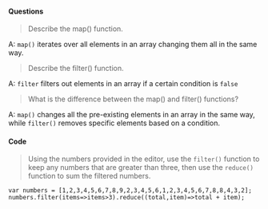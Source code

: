 #### Questions

> Describe the map() function.

A: `map()` iterates over all elements in an array changing them all in the same way.

> Describe the filter() function.

A: `filter` filters out elements in an array if a certain condition is `false`

> What is the difference between the map() and filter() functions?

A: `map()` changes all the pre-existing elements in an array in the same way, while
`filter()` removes specific elements based on a condition.


#### Code

> Using the numbers provided in the editor, use the `filter()` function to keep any numbers that are greater than three, then use the `reduce()` function to sum the filtered numbers.

````JS
var numbers = [1,2,3,4,5,6,7,8,9,2,3,4,5,6,1,2,3,4,5,6,7,8,8,4,3,2];
numbers.filter(items=>items>3).reduce((total,item)=>total + item);
````
